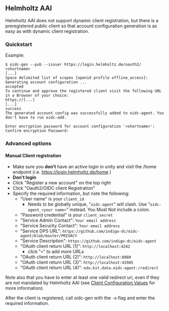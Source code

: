 ## Helmholtz AAI 
Helmholtz AAI does not support dynamic client registration, but there is a
preregistered public client so that account configuration generation is as easy
as with dynamic client registration.

### Quickstart
Example:
```
$ oidc-gen --pub --issuer https://login.helmholtz.de/oauth2/ <shortname>
[...]
Space delimited list of scopes [openid profile offline_access]: 
Generating account configuration ...
accepted
To continue and approve the registered client visit the following URL in a Browser of your choice:
https://[...]
[...]
success
The generated account config was successfully added to oidc-agent. You don't have to run oidc-add.

Enter encryption password for account configuration '<shortname>': 
Confirm encryption Password: 
```

### Advanced options

#### Manual Client registration
- Make sure you **don’t** have an active login in unity and visit the /home endpoint (i.e. https://login.helmholtz.de/home )
- **Don't login**
- Click "Register a new account" on the top right
- Click "Oauth2/OIDC client Registration"
- Specify the required information, but note the following:
    - "User name" is your `client_id`
      - Needs to be globally unique, "`oidc-agent`" will clash. Use
          "`oidc-agent_<your name>`" instead. You Must Not include a colon.
    - "Password credential" is your `client_secret`
    - "Service Admin Contact": `Your email address`
    - "Service Security Contact": `Your email address`
    - "Service DPS URL": `https://github.com/indigo-dc/oidc-agent/blob/master/PRIVACY`
    - "Service Description": `https://github.com/indigo-dc/oidc-agent`
    - "OAuth client return URL (1)": `http://localhost:4242`
        - click "`+`" to add more URLs
    - "OAuth client return URL (2)": `http://localhost:8080`
    - "OAuth client return URL (3)": `http://localhost:43985`
    - "OAuth client return URL (4)": `edu.kit.data.oidc-agent:/redirect`

Note also that you have to enter at least one valid redirect uri, even if they
are not mandated by Helmholtz AAI (see [Client Configuration
Values](client-configuration-values.md#redirect-uri) for
more information).

After the client is registered, call oidc-gen with the `-m` flag and enter the
required information. 



